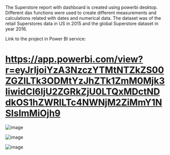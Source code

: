 The Superstore report with dashboard is created using powerbi desktop. Different dax functions were used to create different measurements and calculations related with dates and numerical data. The dataset was of the retail Superstores data in US in 2015 and the global Superstore dataset in year 2016. 

Link to the project in Power BI service: <a name="Superstore Dashboard"></a>
# https://app.powerbi.com/view?r=eyJrIjoiYzA3NzczYTMtNTZkZS00ZGZlLTk3ODMtYzJhZTk1ZmM0Mjk3IiwidCI6IjU2ZGRkZjU0LTQxMDctNDdkOS1hZWRlLTc4NWNjM2ZiMmY1NSIsImMiOjh9

![image](https://github.com/DileshworiJ/Superstore-Dashboard-powerbi/assets/71243817/8959c82d-7374-425f-a3e0-d69b3ef612e5)

![image](https://github.com/DileshworiJ/Superstore-Dashboard-powerbi/assets/71243817/981f3707-0bba-4c63-aec7-90f4efc31976)

![image](https://github.com/DileshworiJ/Superstore-Dashboard-powerbi/assets/71243817/67220ef7-8606-4d57-9e27-464a3cc434e5)

